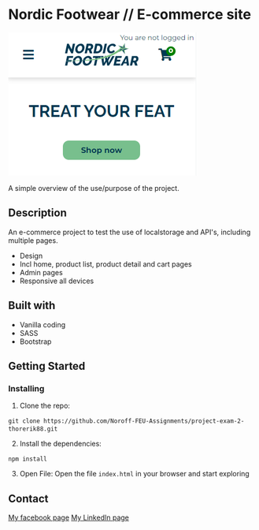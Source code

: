 # Nordic Footwear // E-commerce site
![image](./assets/mobile/footwear.png)

A simple overview of the use/purpose of the project.

## Description
An e-commerce project to test the use of localstorage and API's, including multiple pages.

- Design
- Incl home, product list, product detail and cart pages
- Admin pages
- Responsive all devices

## Built with
- Vanilla coding
- SASS
- Bootstrap

## Getting Started
### Installing

1. Clone the repo:
```
git clone https://github.com/Noroff-FEU-Assignments/project-exam-2-thorerik88.git
```

2. Install the dependencies:
```
npm install
```

3. Open File:
Open the file ```index.html``` in your browser and start exploring

## Contact

[My facebook page](https://www.facebook.com/profile.php?id=588541828)
[My LinkedIn page](https://www.linkedin.com/in/thor-erik-st%C3%B8vland-ab4bb993/)
